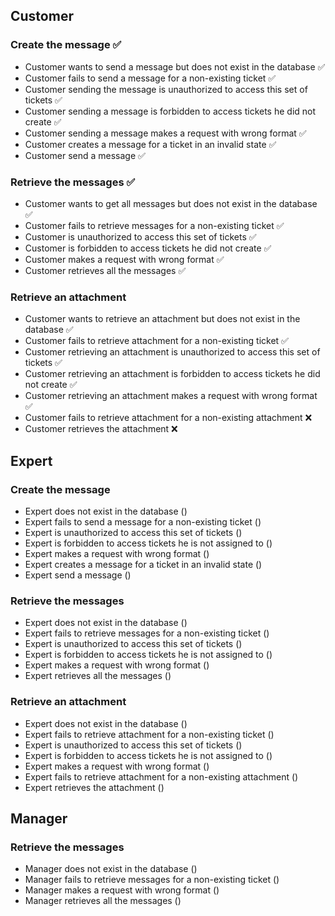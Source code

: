 
## Customer

### Create the message ✅

- Customer wants to send a message but does not exist in the database ✅
- Customer fails to send a message for a non-existing ticket ✅
- Customer sending the message is unauthorized to access this set of tickets ✅
- Customer sending a message is forbidden to access tickets he did not create ✅
- Customer sending a message makes a request with wrong format ✅
- Customer creates a message for a ticket in an invalid state ✅
- Customer send a message ✅

### Retrieve the messages ✅

- Customer wants to get all messages but does not exist in the database ✅
- Customer fails to retrieve messages for a non-existing ticket ✅
- Customer is unauthorized to access this set of tickets ✅
- Customer is forbidden to access tickets he did not create ✅
- Customer makes a request with wrong format ✅
- Customer retrieves all the messages ✅

### Retrieve an attachment

- Customer wants to retrieve an attachment but does not exist in the database ✅
- Customer fails to retrieve attachment for a non-existing ticket ✅
- Customer retrieving an attachment is unauthorized to access this set of tickets ✅
- Customer retrieving an attachment is forbidden to access tickets he did not create ✅
- Customer retrieving an attachment makes a request with wrong format ✅
- Customer fails to retrieve attachment for a non-existing attachment ❌
- Customer retrieves the attachment ❌


## Expert

### Create the message

- Expert does not exist in the database ()
- Expert fails to send a message for a non-existing ticket ()
- Expert is unauthorized to access this set of tickets ()
- Expert is forbidden to access tickets he is not assigned to ()
- Expert makes a request with wrong format ()
- Expert creates a message for a ticket in an invalid state ()
- Expert send a message ()

### Retrieve the messages

- Expert does not exist in the database ()
- Expert fails to retrieve messages for a non-existing ticket ()
- Expert is unauthorized to access this set of tickets ()
- Expert is forbidden to access tickets he is not assigned to ()
- Expert makes a request with wrong format ()
- Expert retrieves all the messages ()

### Retrieve an attachment

- Expert does not exist in the database ()
- Expert fails to retrieve attachment for a non-existing ticket ()
- Expert is unauthorized to access this set of tickets ()
- Expert is forbidden to access tickets  he is not assigned to ()
- Expert makes a request with wrong format ()
- Expert fails to retrieve attachment for a non-existing attachment ()
- Expert retrieves the attachment ()



## Manager

### Retrieve the messages

- Manager does not exist in the database ()
- Manager fails to retrieve messages for a non-existing ticket ()
- Manager makes a request with wrong format ()
- Manager retrieves all the messages ()